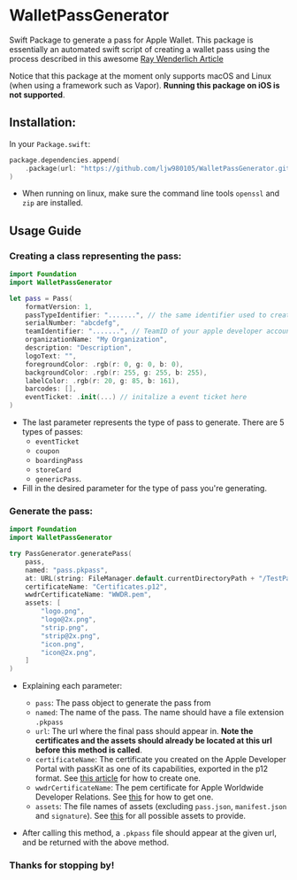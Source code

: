 # WalletPassGenerator

Swift Package to generate a pass for Apple Wallet. This package is essentially an automated swift script of creating a wallet pass using the process described in this awesome [Ray Wenderlich Article](https://www.raywenderlich.com/2855-beginning-passbook-in-ios-6-part-1-2)

Notice that this package at the moment only supports macOS and Linux (when using a framework such as Vapor). **Running this package on iOS is not supported**.

## Installation:

In your `Package.swift`:

```swift
package.dependencies.append(
    .package(url: "https://github.com/ljw980105/WalletPassGenerator.git", from: "1.0.0")
)
```

* When running on linux, make sure the command line tools  `openssl` and `zip` are installed.

## Usage Guide

### Creating a class representing the pass:
```Swift
import Foundation
import WalletPassGenerator

let pass = Pass(
    formatVersion: 1,
    passTypeIdentifier: ".......", // the same identifier used to create the certificate
    serialNumber: "abcdefg",
    teamIdentifier: ".......", // TeamID of your apple developer account,
    organizationName: "My Organization",
    description: "Description",
    logoText: "",
    foregroundColor: .rgb(r: 0, g: 0, b: 0),
    backgroundColor: .rgb(r: 255, g: 255, b: 255),
    labelColor: .rgb(r: 20, g: 85, b: 161),
    barcodes: [],
    eventTicket: .init(...) // initalize a event ticket here
)
```
* The last parameter represents the type of pass to generate. There are 5 types of passes:
    * `eventTicket`
    * `coupon`
    * `boardingPass`
    * `storeCard`
    * `genericPass`.
* Fill in the desired parameter for the type of pass you're generating.

### Generate the pass:
```swift
import Foundation
import WalletPassGenerator

try PassGenerator.generatePass(
    pass,
    named: "pass.pkpass",
    at: URL(string: FileManager.default.currentDirectoryPath + "/TestPass1/")!,
    certificateName: "Certificates.p12",
    wwdrCertificateName: "WWDR.pem",
    assets: [
        "logo.png",
        "logo@2x.png",
        "strip.png",
        "strip@2x.png",
        "icon.png",
        "icon@2x.png",
    ]
)
```
* Explaining each parameter:
    * `pass`: The pass object to generate the pass from
    * `named`: The name of the pass. The name should have a file extension `.pkpass`
    * `url`:  The url where the final pass should appear in. **Note the certificates and the assets should already be located at this url before this method is called**.
    * `certificateName`: The certificate you created on the Apple Developer Portal with passKit as one of its capabilities, exported in the p12 format.  See [this article](https://www.raywenderlich.com/2855-beginning-passbook-in-ios-6-part-1-2#toc-anchor-007) for how to create one.
    * `wwdrCertificateName`: The pem certificate for Apple Worldwide Developer Relations. See [this](https://www.raywenderlich.com/2855-beginning-passbook-in-ios-6-part-1-2#toc-anchor-011) for how to get one.
    * `assets`: The file names of assets (excluding `pass.json`, `manifest.json` and `signature`). See [this](https://www.raywenderlich.com/2855-beginning-passbook-in-ios-6-part-1-2#toc-anchor-005) for all possible assets to provide.
    
* After calling this method, a `.pkpass` file should appear at the given url, and be returned with the above method.


### Thanks for stopping by!


